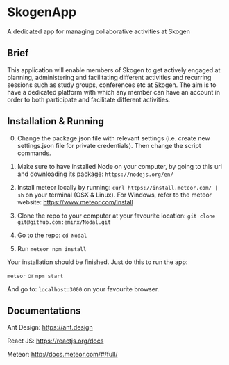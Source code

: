 # SkogenApp

A dedicated app for managing collaborative activities at Skogen

## Brief

This application will enable members of Skogen to get actively engaged at planning, administering and facilitating different activities and recurring sessions such as study groups, conferences etc at Skogen. The aim is to have a dedicated platform with which any member can have an account in order to both participate and facilitate different activities.

## Installation & Running

0. Change the package.json file with relevant settings (i.e. create new settings.json file for private credentials). Then change the script commands.

1. Make sure to have installed Node on your computer, by going to this url and downloading its package: `https://nodejs.org/en/`

1. Install meteor locally by running: `curl https://install.meteor.com/ | sh` on your terminal (OSX & Linux). For Windows, refer to the meteor website: https://www.meteor.com/install

1. Clone the repo to your computer at your favourite location: `git clone git@github.com:eminx/Nodal.git`

1. Go to the repo: `cd Nodal`

1. Run `meteor npm install`

Your installation should be finished. Just do this to run the app:

`meteor` or `npm start`

And go to: `localhost:3000` on your favourite browser.

## Documentations

Ant Design: https://ant.design

React JS: https://reactjs.org/docs

Meteor: http://docs.meteor.com/#/full/
